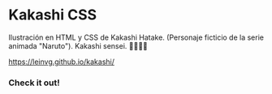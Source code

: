 # Kakashi CSS
Ilustración en HTML y CSS de Kakashi Hatake. (Personaje ficticio de la serie animada "Naruto"). Kakashi sensei.
🐱‍👤🐱‍💻
  
https://leinvg.github.io/kakashi/
  
### Check it out!
